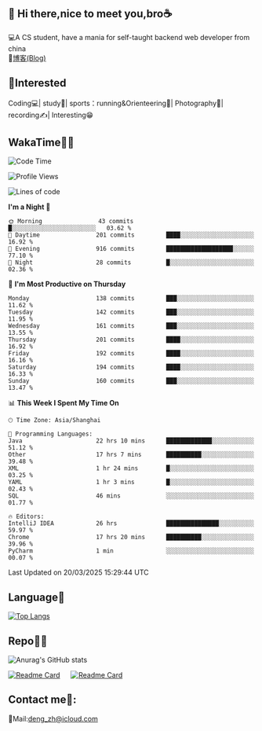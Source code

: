 👋 Hi there,nice to meet you,bro☕
---
💻A CS student, have a mania for self-taught backend web developer from china   
📌[博客(Blog)](https://github.com/HealUP/MyBlog)

 <!-- waka-box start -->
 <!-- waka-box end -->
 
🧲**Interested**
--
Coding💻| study📖| sports：running&Orienteering🏃‍| Photography📸| recording✍️| Interesting😁

WakaTime👨‍💻
---
<!--START_SECTION:waka-->
![Code Time](http://img.shields.io/badge/Code%20Time-2%2C696%20hrs%2010%20mins-blue)

![Profile Views](http://img.shields.io/badge/Profile%20Views-0-blue)

![Lines of code](https://img.shields.io/badge/From%20Hello%20World%20I%27ve%20Written-205.1%20thousand%20lines%20of%20code-blue)

**I'm a Night 🦉** 

```text
🌞 Morning                43 commits          █░░░░░░░░░░░░░░░░░░░░░░░░   03.62 % 
🌆 Daytime                201 commits         ████░░░░░░░░░░░░░░░░░░░░░   16.92 % 
🌃 Evening                916 commits         ███████████████████░░░░░░   77.10 % 
🌙 Night                  28 commits          █░░░░░░░░░░░░░░░░░░░░░░░░   02.36 % 
```
📅 **I'm Most Productive on Thursday** 

```text
Monday                   138 commits         ███░░░░░░░░░░░░░░░░░░░░░░   11.62 % 
Tuesday                  142 commits         ███░░░░░░░░░░░░░░░░░░░░░░   11.95 % 
Wednesday                161 commits         ███░░░░░░░░░░░░░░░░░░░░░░   13.55 % 
Thursday                 201 commits         ████░░░░░░░░░░░░░░░░░░░░░   16.92 % 
Friday                   192 commits         ████░░░░░░░░░░░░░░░░░░░░░   16.16 % 
Saturday                 194 commits         ████░░░░░░░░░░░░░░░░░░░░░   16.33 % 
Sunday                   160 commits         ███░░░░░░░░░░░░░░░░░░░░░░   13.47 % 
```


📊 **This Week I Spent My Time On** 

```text
🕑︎ Time Zone: Asia/Shanghai

💬 Programming Languages: 
Java                     22 hrs 10 mins      █████████████░░░░░░░░░░░░   51.12 % 
Other                    17 hrs 7 mins       ██████████░░░░░░░░░░░░░░░   39.48 % 
XML                      1 hr 24 mins        █░░░░░░░░░░░░░░░░░░░░░░░░   03.25 % 
YAML                     1 hr 3 mins         █░░░░░░░░░░░░░░░░░░░░░░░░   02.43 % 
SQL                      46 mins             ░░░░░░░░░░░░░░░░░░░░░░░░░   01.77 % 

🔥 Editors: 
IntelliJ IDEA            26 hrs              ███████████████░░░░░░░░░░   59.97 % 
Chrome                   17 hrs 20 mins      ██████████░░░░░░░░░░░░░░░   39.96 % 
PyCharm                  1 min               ░░░░░░░░░░░░░░░░░░░░░░░░░   00.07 % 
```


 Last Updated on 20/03/2025 15:29:44 UTC
<!--END_SECTION:waka-->

Language🚀
---
[![Top Langs](https://github-readme-stats.vercel.app/api/top-langs/?username=HealUP&layout=compact&hide_border=true)](https://github.com/HealUP)

Repo🧑‍💻
---
![Anurag's GitHub stats](https://github-readme-stats.vercel.app/api?username=HealUP&count_private=true&show_icons=true&theme=gruvbox&hide_border=true) 

[![Readme Card](https://github-readme-stats.vercel.app/api/pin/?username=HealUP&repo=InternetEy&theme=transparent)](https://github.com/HealUP/InternetEy) &emsp;
[![Readme Card](https://github-readme-stats.vercel.app/api/pin/?username=HealUP&repo=CampusExperience&theme=transparent)](https://github.com/HealUP/CampusExperience)


Contact me📱:
---
📮Mail:deng_zh@icloud.com  
